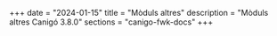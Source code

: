 +++
date        = "2024-01-15"
title       = "Mòduls altres"
description = "Mòduls altres Canigó 3.8.0"
sections    = "canigo-fwk-docs"
+++